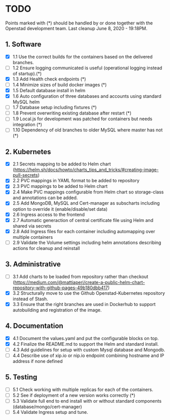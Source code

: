 # TODO

Points marked with (*) should be handled by or done together with the Openstad development team.
Last cleanup June 8, 2020 - 19:18PM.

## 1. Software

- [x] 1.1 Use the correct builds for the containers based on the delivered branches.
- [ ] 1.2 Ensure logging communicated is useful (operational logging instead of startup).(*)
- [x] 1.3 Add Health check endpoints (*)
- [ ] 1.4 Minimize sizes of build docker images (*)
- [x] 1.5 Default database install in helm
- [x] 1.6 Auto configuration of three databases and accounts using standard MySQL helm
- [ ] 1.7 Database setup including fixtures (*)
- [ ] 1.8 Prevent overwriting existing database after restart (*)
- [ ] 1.9 Local.js for development was patched for containers but needs integration (*)
- [ ] 1.10 Dependency of old branches to older MySQL where master has not (*)

## 2. Kubernetes

- [x] 2.1 Secrets mapping to be added to Helm chart (https://helm.sh/docs/howto/charts_tips_and_tricks/#creating-image-pull-secrets)
- [x] 2.2 PVC mappings in YAML format to be added to repository
- [x] 2.3 PVC mappings to be added to Helm chart
- [x] 2.4 Make PVC mappings configurable from Helm chart so storage-class and annotations can be added.
- [x] 2.5 Add MongoDB, MySQL and Cert-manager as subscharts including option to override it (enable/disable/set data)
- [x] 2.6 Ingress access to the frontend
- [x] 2.7 Automatic generaction of central certificate file using Helm and shared via secrets
- [x] 2.8 Add Ingress files for each container including automapping over multiple containers
- [ ] 2.9 Validate the Volume settings including helm annotations describing actions for cleanup and reinstall

## 3. Administrative

- [ ] 3.1 Add charts to be loaded from repository rather than checkout (https://medium.com/@mattiaperi/create-a-public-helm-chart-repository-with-github-pages-49b180dbb417)
- [x] 3.2 Structurally move to use the Github Openstad-Kubernetes repository instead of Stash.
- [x] 3.3 Ensure that the right branches are used in Dockerhub to support autobuilding and registration of the image.

## 4. Documentation

- [x] 4.1 Document the values.yaml and put the configurable blocks on top.
- [x] 4.2 Finalize the README.md to support the Helm and standard install.
- [ ] 4.3 Add guidelines for setup with custom Mysql database and Mongodb.
- [ ] 4.4 Describe use of xip.io or nip.io endpoint combining hostname and IP address if none defined

## 5. Testing

- [ ] 5.1 Check working with multiple replicas for each of the containers.
- [ ] 5.2 See if deployment of a new version works correctly (*)
- [ ] 5.3 Validate full end to end install with or without standard components (database/mongo/cert-manager)
- [ ] 5.4 Validate Ingress setup and tune.
